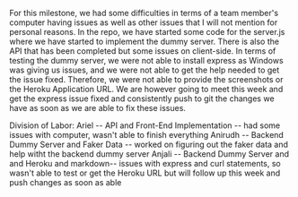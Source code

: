 For this milestone, we had some difficulties in terms of a team member's computer having issues as well as other issues that I will not mention for personal reasons. In the repo, we have started some code for the server.js where we have started to implement the dummy server. There is also the API that has been completed but some issues on client-side. In terms of testing the dummy server, we were not able to install express as Windows was giving us issues, and we were not able to get the help needed to get the issue fixed. Therefore, we were not able to provide the screenshots or the Heroku Application URL. We are however going to meet this week and get the express issue fixed and consistently push to git the changes we have as soon as we are able to fix these issues.

Division of Labor:
Ariel -- API and Front-End Implementation -- had some issues with computer, wasn't able to finish everything
Anirudh -- Backend Dummy Server and Faker Data -- worked on figuring out the faker data and help witht the backend dummy server
Anjali -- Backend Dummy Server and and Heroku and markdown-- issues with express and curl statements, so wasn't able to test or get the Heroku URL but will follow up this week and push changes as soon as able 
